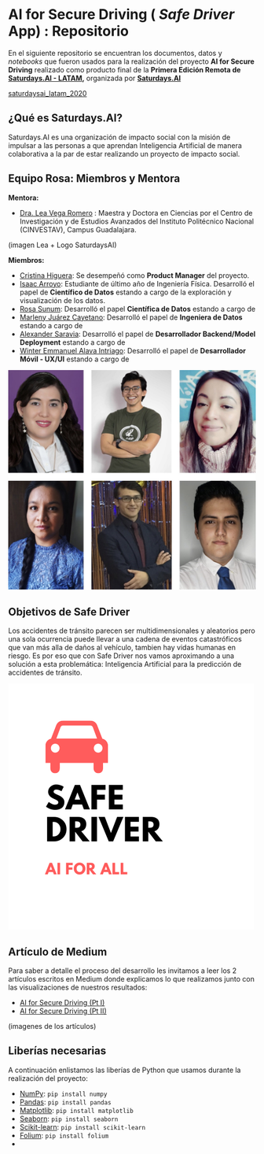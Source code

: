 # AI for Secure Driving ( _Safe Driver_ App) : Repositorio

En el siguiente repositorio se encuentran los documentos, datos y _notebooks_ que fueron usados para la realización del proyecto **AI for Secure Driving** realizado como producto final de la **Primera Edición Remota de [Saturdays.AI - LATAM](https://www.saturdays.ai/edicion-latam.html),** organizada por [**Saturdays.AI**](https://www.saturdays.ai/)

[saturdaysai_latam_2020]()

## ¿Qué es Saturdays.AI?
Saturdays.AI es una organización de impacto social con la misión de impulsar a las personas a que aprendan Inteligencia Artificial de manera colaborativa a la par de estar realizando un proyecto de impacto social.

## Equipo Rosa: Miembros y Mentora
**Mentora:**
* [Dra. Lea Vega Romero](https://www.linkedin.com/in/lea-vega-66a18011b/) : Maestra y Doctora en Ciencias por el Centro de Investigación y de Estudios Avanzados del Instituto Politécnico Nacional (CINVESTAV), Campus Guadalajara.

(imagen Lea + Logo SaturdaysAI)

**Miembros:**

* [Cristina Higuera](https://www.linkedin.com/in/cristinah03/): Se desempeñó como **Product Manager** del proyecto.
* [Isaac Arroyo](https://www.linkedin.com/in/isaac-arroyo/): Estudiante de último año de Ingeniería Física. Desarrolló el papel de **Científico de Datos** estando a cargo de la exploración y visualización de los datos.
* [Rosa Sunum](https://www.linkedin.com/in/rosa-sunum-959033148/): Desarrolló el papel **Científica de Datos** estando a cargo de  
* [Marleny Juárez Cayetano](https://www.linkedin.com/in/marleny-ju%C3%A1rez-cayetano-597a371a0/): Desarrolló el papel de **Ingeniera de Datos** estando a cargo de
* [Alexander Saravia](https://www.linkedin.com/in/alexander-saravia/): Desarrolló el papel de **Desarrollador Backend/Model Deployment** estando a cargo de
* [Winter Emmanuel Alava Intriago](https://www.linkedin.com/in/winter-alava/): Desarrolló el papel de **Desarrollador Móvil - UX/UI** estando a cargo de

![equipo](figures/equipo_rosa_saturdaysai.jpg)

## Objetivos de Safe Driver
Los accidentes de tránsito parecen ser multidimensionales y aleatorios pero una sola ocurrencia puede llevar a una cadena de eventos catastróficos que van más alla de daños al vehículo, tambien hay vidas humanas en riesgo. Es por eso que con Safe Driver nos vamos aproximando a una solución a esta problemática: Inteligencia Artificial para la predicción de accidentes de tránsito.

![safe_driver_logo](figures/SafeDriver_Logo.png)

## Artículo de Medium
Para saber a detalle el proceso del desarrollo les invitamos a leer los 2 artículos escritos en Medium donde explicamos lo que realizamos junto con las visualizaciones de nuestros resultados:
* [AI for Secure Driving (Pt I)](https://www.medium.com)
* [AI for Secure Driving (Pt II)](https://www.medium.com)

(imagenes de los artículos)

## Liberías necesarias

A continuación enlistamos las liberías de Python que usamos durante la realización del proyecto:

* [NumPy](https://numpy.org/install/): `pip install numpy`
* [Pandas](https://pandas.pydata.org/docs/getting_started/install.html): `pip install pandas`
* [Matplotlib](https://matplotlib.org/users/installing.html): `pip install matplotlib`
* [Seaborn](https://seaborn.pydata.org/installing.html): `pip install seaborn`
* [Scikit-learn](https://scikit-learn.org/stable/install.html): `pip install scikit-learn`
* [Folium](https://python-visualization.github.io/folium/installing.html): `pip install folium`
*

